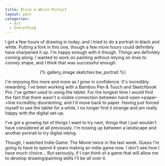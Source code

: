 ```yaml
---
title: Black & White Portait
layout: post
categories:
  - Art
  - Everything
---
```


I got a few hours of drawing in today, and I tried to do a portrait in black and white. Putting a fork in 
this one, though a few more hours could definitely have sharpened it up. I'm happy enough with it though.
Things are definitely coming along. I wanted to work on painting without relying on lines to convey
shape, and I think that was successful enough.

<center>{% gallery_image sketches bw_portrait %}</center>

I'm enjoying this more and more as I grow in confidence. It's incredibly rewarding. I've been working with a
Bamboo Pen & Touch and Sketchbook Pro. I've gotten used to using the tablet. For the longest time I would
find the fact that there wasn't a visible connection between hand->pen->paper->line incredibly disorienting,
and I'd move back to paper. Having just forced myself to use the tablet for a while, I no longer find
it strange and am really happy with the digital set-up.

I've got a growing list of things I want to try next, things that I just wouldn't have considered at all 
previously. I'm tossing up between a landscape and another portrait to try digital inking. 

Though, I watched Indie Game: The Movie twice in the last week. Guess I'm going to have to spend 4 years 
making an indie game now. I don't see how I have much choice... But seriously, if I can think of a game
that will allow me to develop drawing/painting skills I'll be all over it.